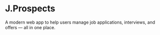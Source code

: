 # J.Prospects
A modern web app to help users manage job applications, interviews, and offers — all in one place.

